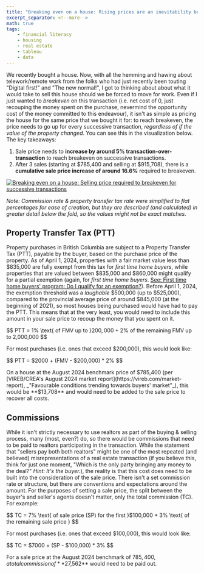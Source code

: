 ```yaml
---
title: "Breaking even on a house: Rising prices are an inevitability because of transaction costs"
excerpt_separator: <!--more-->
math: true
tags:
    - financial literacy
    - housing
    - real estate
    - tableau
    - data
---
```


We recently bought a house. Now, with all the hemming and hawing about telework/remote work from the folks who had just recently been touting "Digital first!" and "The new normal!", I got to thinking about about what it would take to sell this house should we be forced to move for work. Even if I just wanted to _breakeven_ on this transaction (i.e. net cost of 0, just recouping the money spent on the purchase, nevermind the opportunity cost of the money committed to this endeavour), it isn't as simple as pricing the house for the same price that we bought it for: to reach breakeven, the price needs to go up for every successive transaction, _regardless of if the value of the property changed_. You can see this in the visualization below. The key takeaways:

1. Sale price needs to **increase by around 5% transaction-over-transaction** to reach breakeven on successive transactions.
1. After 3 sales (starting at $785,400 and selling at $915,708), there is a **cumulative sale price increase of around 16.6%** required to breakeven.

<div class='tableauPlaceholder' id='viz1727828927444' style='position: relative'><noscript><a href='#'><img alt='Breaking even on a house: Selling price required to breakeven for successive transactions ' src='https:&#47;&#47;public.tableau.com&#47;static&#47;images&#47;2X&#47;2XCK9KJ8D&#47;1_rss.png' style='border: none' /></a></noscript><object class='tableauViz'  style='display:none;'><param name='host_url' value='https%3A%2F%2Fpublic.tableau.com%2F' /> <param name='embed_code_version' value='3' /> <param name='path' value='shared&#47;2XCK9KJ8D' /> <param name='toolbar' value='yes' /><param name='static_image' value='https:&#47;&#47;public.tableau.com&#47;static&#47;images&#47;2X&#47;2XCK9KJ8D&#47;1.png' /> <param name='animate_transition' value='yes' /><param name='display_static_image' value='yes' /><param name='display_spinner' value='yes' /><param name='display_overlay' value='yes' /><param name='display_count' value='yes' /><param name='language' value='en-US' /></object></div>
<script type='text/javascript'>var divElement = document.getElementById('viz1727828927444'); var vizElement = divElement.getElementsByTagName('object')[0]; vizElement.style.width='100%';vizElement.style.height=(divElement.offsetWidth*0.75)+'px'; var scriptElement = document.createElement('script'); scriptElement.src = 'https://public.tableau.com/javascripts/api/viz_v1.js'; vizElement.parentNode.insertBefore(scriptElement, vizElement);</script>

_Note: Commission rate & property transfer tax rate were simplified to flat percentages for ease of creation, but they are described (and calculated) in greater detail below the fold, so the values might not be exact matches._

<!--more-->

## Property Transfer Tax (PTT)

Property purchases in British Columbia are subject to a Property Transfer Tax (PTT), payable by the buyer, based on the purchase price of the property. As of April 1, 2024, properties with a fair market value less than $835,000 are fully exempt from this tax for _first time home buyers_, while properties that are valued between $835,000 and $860,000 might qualify for a partial exemption (again, for _first time home buyers_. [See: First time home buyers' program: Do I qualify for an exemption?](https://www2.gov.bc.ca/gov/content/taxes/property-taxes/property-transfer-tax/exemptions/first-time-home-buyers#qualify)). Before April 1, 2024, the exemption threshold was a _laughable_ $500,000 (up to $525,000), compared to the provincial average price of around $845,000 (at the beginning of 2021), so most houses being purchased would have had to pay the PTT. This means that at the very least, you would need to include this amount in your sale price to recoup the money that you spent on it.

$$ PTT = 1\% \text{ of FMV up to }$200,000 + 2\% \text{ of the remaining FMV up to }$2,000,000 $$

For most purchases (i.e. ones that exceed $200,000), this would look like:

$$ PTT = $2000 + (FMV - $200,000) * 2\% $$

On a house at the August 2024 benchmark price of $785,400 (per [VIREB/CREA's August 2024 market report](https://vireb.com/market-report), _"Favourable conditions trending towards buyers' market"_), this would be **$13,708** and would need to be added to the sale price to recover all costs.

## Commissions

While it isn't strictly necessary to use realtors as part of the buying & selling process, many (most, even?) do, so there would be commissions that need to be paid to realtors participating in the transaction. While the statement that "sellers pay both both realtors" might be one of the most repeated (and believed) misrepresentations of a real estate transaction (if you believe this, think for just one moment, "Which is the only party bringing any money to the deal?" _Hint: It's the buyer._), the reality is that this cost does need to be built into the consideration of the sale price. There isn't a set commission rate or structure, but there are conventions and expectations around the amount. For the purposes of setting a sale price, the split between the buyer's and seller's agents doesn't matter, only the total commission (TC). For example:

$$ TC = 7\% \text{ of sale price (SP) for the first }$100,000 + 3\% \text{ of the remaining sale price } $$

For most purchases (i.e. ones that exceed $100,000), this would look like:

$$ TC = $7000 + (SP - $100,000) * 3\% $$

For a sale price at the August 2024 benchmark of $785,400, a total commission of **$27,562** would need to be paid out.